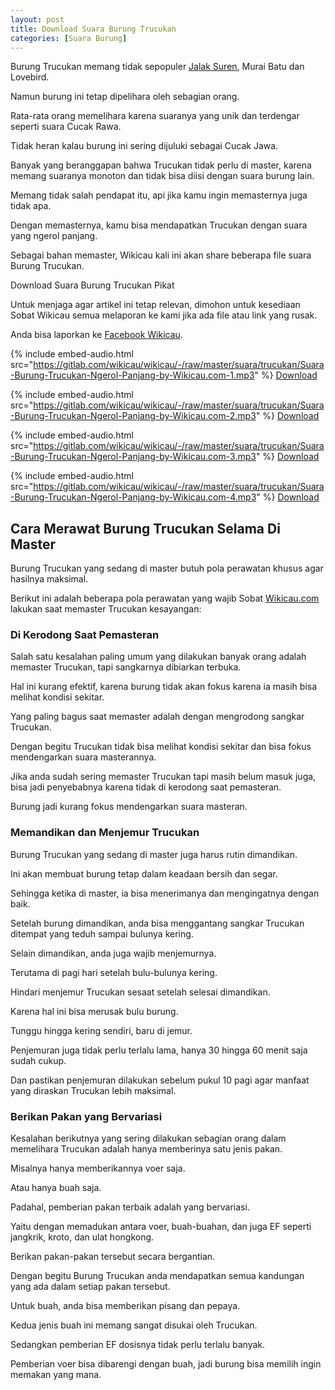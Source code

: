 ```yaml
---
layout: post
title: Download Suara Burung Trucukan
categories: [Suara Burung]
---
```


Burung Trucukan memang tidak sepopuler [Jalak Suren](https://wikicau.com/suara-burung-jalak-suren/), Murai Batu dan Lovebird.

Namun burung ini tetap dipelihara oleh sebagian orang.

Rata-rata orang memelihara karena suaranya yang unik dan terdengar seperti suara Cucak Rawa.

Tidak heran kalau burung ini sering dijuluki sebagai Cucak Jawa.

Banyak yang beranggapan bahwa Trucukan tidak perlu di master, karena memang suaranya monoton dan tidak bisa diisi dengan suara burung lain.

Memang tidak salah pendapat itu, api jika kamu ingin memasternya juga tidak apa.

Dengan memasternya, kamu bisa mendapatkan Trucukan dengan suara yang ngerol panjang.

Sebagai bahan memaster, Wikicau kali ini akan share beberapa file suara Burung Trucukan.

Download Suara Burung Trucukan Pikat

Untuk menjaga agar artikel ini tetap relevan, dimohon untuk kesediaan Sobat Wikicau semua melaporan ke kami jika ada file atau link yang rusak.

Anda bisa laporkan ke [Facebook Wikicau](https://facebook.com/wikicau).

{% include embed-audio.html src="https://gitlab.com/wikicau/wikicau/-/raw/master/suara/trucukan/Suara-Burung-Trucukan-Ngerol-Panjang-by-Wikicau.com-1.mp3" %}
[Download](https://bit.ly/2Y4kSZE)

{% include embed-audio.html src="https://gitlab.com/wikicau/wikicau/-/raw/master/suara/trucukan/Suara-Burung-Trucukan-Ngerol-Panjang-by-Wikicau.com-2.mp3" %}
[Download](https://bit.ly/2MWBFwD)

{% include embed-audio.html src="https://gitlab.com/wikicau/wikicau/-/raw/master/suara/trucukan/Suara-Burung-Trucukan-Ngerol-Panjang-by-Wikicau.com-3.mp3" %}
[Download](https://bit.ly/2Iv3h83)

{% include embed-audio.html src="https://gitlab.com/wikicau/wikicau/-/raw/master/suara/trucukan/Suara-Burung-Trucukan-Ngerol-Panjang-by-Wikicau.com-4.mp3" %}
[Download](https://bit.ly/2FoS2vP)

## Cara Merawat Burung Trucukan Selama Di Master

Burung Trucukan yang sedang di master butuh pola perawatan khusus agar hasilnya maksimal.

Berikut ini adalah beberapa pola perawatan yang wajib Sobat [Wikicau.com](https://wikicau.com/) lakukan saat memaster Trucukan kesayangan:

### Di Kerodong Saat Pemasteran

Salah satu kesalahan paling umum yang dilakukan banyak orang adalah memaster Trucukan, tapi sangkarnya dibiarkan terbuka.

Hal ini kurang efektif, karena burung tidak akan fokus karena ia masih bisa melihat kondisi sekitar.

Yang paling bagus saat memaster adalah dengan mengrodong sangkar Trucukan.

Dengan begitu Trucukan tidak bisa melihat kondisi sekitar dan bisa fokus mendengarkan suara masterannya.

Jika anda sudah sering memaster Trucukan tapi masih belum masuk juga, bisa jadi penyebabnya karena tidak di kerodong saat pemasteran.

Burung jadi kurang fokus mendengarkan suara masteran.

### Memandikan dan Menjemur Trucukan

Burung Trucukan yang sedang di master juga harus rutin dimandikan.

Ini akan membuat burung tetap dalam keadaan bersih dan segar.

Sehingga ketika di master, ia bisa menerimanya dan mengingatnya dengan baik.

Setelah burung dimandikan, anda bisa menggantang sangkar Trucukan ditempat yang teduh sampai bulunya kering.

Selain dimandikan, anda juga wajib menjemurnya.

Terutama di pagi hari setelah bulu-bulunya kering.

Hindari menjemur Trucukan sesaat setelah selesai dimandikan.

Karena hal ini bisa merusak bulu burung.

Tunggu hingga kering sendiri, baru di jemur.

Penjemuran juga tidak perlu terlalu lama, hanya 30 hingga 60 menit saja sudah cukup.

Dan pastikan penjemuran dilakukan sebelum pukul 10 pagi agar manfaat yang diraskan Trucukan lebih maksimal.

### Berikan Pakan yang Bervariasi

Kesalahan berikutnya yang sering dilakukan sebagian orang dalam memelihara Trucukan adalah hanya memberinya satu jenis pakan.

Misalnya hanya memberikannya voer saja.

Atau hanya buah saja.

Padahal, pemberian pakan terbaik adalah yang bervariasi.

Yaitu dengan memadukan antara voer, buah-buahan, dan juga EF seperti jangkrik, kroto, dan ulat hongkong.

Berikan pakan-pakan tersebut secara bergantian.

Dengan begitu Burung Trucukan anda mendapatkan semua kandungan yang ada dalam setiap pakan tersebut.

Untuk buah, anda bisa memberikan pisang dan pepaya.

Kedua jenis buah ini memang sangat disukai oleh Trucukan.

Sedangkan pemberian EF dosisnya tidak perlu terlalu banyak.

Pemberian voer bisa dibarengi dengan buah, jadi burung bisa memilih ingin memakan yang mana.